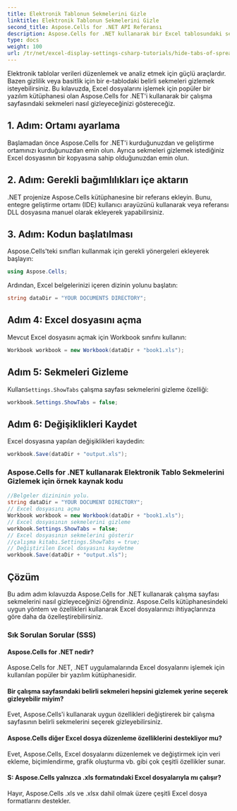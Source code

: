 ```yaml
---
title: Elektronik Tablonun Sekmelerini Gizle
linktitle: Elektronik Tablonun Sekmelerini Gizle
second_title: Aspose.Cells for .NET API Referansı
description: Aspose.Cells for .NET kullanarak bir Excel tablosundaki sekmeleri gizlemek için adım adım kılavuz.
type: docs
weight: 100
url: /tr/net/excel-display-settings-csharp-tutorials/hide-tabs-of-spreadsheet/
---
```

Elektronik tablolar verileri düzenlemek ve analiz etmek için güçlü araçlardır. Bazen gizlilik veya basitlik için bir e-tablodaki belirli sekmeleri gizlemek isteyebilirsiniz. Bu kılavuzda, Excel dosyalarını işlemek için popüler bir yazılım kütüphanesi olan Aspose.Cells for .NET'i kullanarak bir çalışma sayfasındaki sekmeleri nasıl gizleyeceğinizi göstereceğiz.

## 1. Adım: Ortamı ayarlama

Başlamadan önce Aspose.Cells for .NET'i kurduğunuzdan ve geliştirme ortamınızı kurduğunuzdan emin olun. Ayrıca sekmeleri gizlemek istediğiniz Excel dosyasının bir kopyasına sahip olduğunuzdan emin olun.

## 2. Adım: Gerekli bağımlılıkları içe aktarın

.NET projenize Aspose.Cells kütüphanesine bir referans ekleyin. Bunu, entegre geliştirme ortamı (IDE) kullanıcı arayüzünü kullanarak veya referansı DLL dosyasına manuel olarak ekleyerek yapabilirsiniz.

## 3. Adım: Kodun başlatılması

Aspose.Cells'teki sınıfları kullanmak için gerekli yönergeleri ekleyerek başlayın:

```csharp
using Aspose.Cells;
```

Ardından, Excel belgelerinizi içeren dizinin yolunu başlatın:

```csharp
string dataDir = "YOUR DOCUMENTS DIRECTORY";
```

## Adım 4: Excel dosyasını açma

Mevcut Excel dosyasını açmak için Workbook sınıfını kullanın:

```csharp
Workbook workbook = new Workbook(dataDir + "book1.xls");
```

## Adım 5: Sekmeleri Gizleme

 Kullan`Settings.ShowTabs` çalışma sayfası sekmelerini gizleme özelliği:

```csharp
workbook.Settings.ShowTabs = false;
```

## Adım 6: Değişiklikleri Kaydet

Excel dosyasına yapılan değişiklikleri kaydedin:

```csharp
workbook.Save(dataDir + "output.xls");
```

### Aspose.Cells for .NET kullanarak Elektronik Tablo Sekmelerini Gizlemek için örnek kaynak kodu 
```csharp
//Belgeler dizininin yolu.
string dataDir = "YOUR DOCUMENT DIRECTORY";
// Excel dosyasını açma
Workbook workbook = new Workbook(dataDir + "book1.xls");
// Excel dosyasının sekmelerini gizleme
workbook.Settings.ShowTabs = false;
// Excel dosyasının sekmelerini gösterir
//çalışma kitabı.Settings.ShowTabs = true;
// Değiştirilen Excel dosyasını kaydetme
workbook.Save(dataDir + "output.xls");
```

## Çözüm

Bu adım adım kılavuzda Aspose.Cells for .NET kullanarak çalışma sayfası sekmelerini nasıl gizleyeceğinizi öğrendiniz. Aspose.Cells kütüphanesindeki uygun yöntem ve özellikleri kullanarak Excel dosyalarınızı ihtiyaçlarınıza göre daha da özelleştirebilirsiniz.

### Sık Sorulan Sorular (SSS)

#### Aspose.Cells for .NET nedir?
    
Aspose.Cells for .NET, .NET uygulamalarında Excel dosyalarını işlemek için kullanılan popüler bir yazılım kütüphanesidir.

#### Bir çalışma sayfasındaki belirli sekmeleri hepsini gizlemek yerine seçerek gizleyebilir miyim?
   
Evet, Aspose.Cells'i kullanarak uygun özellikleri değiştirerek bir çalışma sayfasının belirli sekmelerini seçerek gizleyebilirsiniz.

#### Aspose.Cells diğer Excel dosya düzenleme özelliklerini destekliyor mu?

Evet, Aspose.Cells, Excel dosyalarını düzenlemek ve değiştirmek için veri ekleme, biçimlendirme, grafik oluşturma vb. gibi çok çeşitli özellikler sunar.

#### S: Aspose.Cells yalnızca .xls formatındaki Excel dosyalarıyla mı çalışır?

Hayır, Aspose.Cells .xls ve .xlsx dahil olmak üzere çeşitli Excel dosya formatlarını destekler.